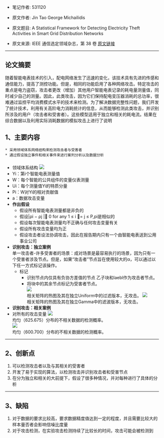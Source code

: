 
* 笔记作者: 531120

* 原文作者: Jin Tao  George Michailidis 

* 原文题目: A Statistical Framework for Detecting Electricity Theft Activities in Smart Grid Distribution Networks  

* 原文来源: IEEE 通信选定领域杂志，第 38 卷
[原文链接](https://ieeexplore.ieee.org/document/8894068)  
****
## 论文摘要 ##

  随着智能电表技术的引入，配电网络发生了迅速的变化，该技术具有先进的传感和通信能力，提高了测控功能。但是，相同的功能启用了各种网络攻击。特定攻击的重点是电力盗窃，攻击者更改（增加）其他用户智能电表记录的耗电量测量值，同时减少自己的测量。因此，此类攻击，因为它们保持配电变压器消耗的总功率，很难通过监控平均消费模式水平的技术来检测。为了解决数据完整性问题，我们开发了统计技术，利用有关高阶电力消耗统计的信息，从而能够检测此类攻击，并识别所涉及的用户（攻击者和受害者）。这些模型适用于独立和相关的耗电流。结果在综合数据以及利用实际消耗数据的模拟攻击上进行了说明    



## 1、主要内容
    * 采用领域体系网络结构来检测攻击者与受害者
    * 通过假设独立事件和相关事件来进行案列分析以及数据分析
### 
- 领域体系结构
![](https://ieeexplore.ieee.org/mediastore_new/IEEE/content/media/49/8974630/8894068/micha1-2952181-large.gif)
- Yi：第i个智能电表测量值
- W：每个智能的公共组件的变量仪表测量
- Ui：每个测量值Yi的特质分量
- Pi：W对Yi的相对贡献值
- a：数据攻击变量
- **作出假设**
   * 假设所有智能电表测量都是非负的
   * 假设|ρi − ρj | 0 for any 1 ≤ i = j ≤ P,pi是相似的
   * 假设每次智能电表测量均不正确与任何攻击变量有关
   * 假设所有攻击变量均为正
   * 假设攻击者设法协调攻击，因此在报告期内只有一个由智能电表送到公用事业公司
- **识别攻击：独立案例**  
   单一攻击者-许多受害者的场景：成对场景是最容易执行的场景，因为只有一个受害者涉及节点。但是，如果“攻击者”节点旨在使用较大的α，可以通过以下任一方式标记该操作。  
    - 标记
      * 识别节点内仅具有负协方差值的节点 乙子块和laebl作为攻击者节点。
      * 将块中的其余节点标记为受害者节点。  
   ![](https://ieeexplore.ieee.org/mediastore_new/IEEE/content/media/49/8974630/8894068/micha2-2952181-large.gif)  
   相关矩阵的热图及其在独立Uniform中的过滤版本，无攻击。
   ![](https://ieeexplore.ieee.org/mediastore_new/IEEE/content/media/49/8974630/8894068/micha3-2952181-large.gif)   
   相关矩阵的热图及其在独立Gamma中的滤波版本，无攻击。
- **识别攻击：相关案例**
- 对所有的攻击变量
![](https://ieeexplore.ieee.org/mediastore_new/IEEE/content/media/49/8974630/8894068/micha4-2952181-large.gif)  
  均匀（625.675）分布的不相关数据的检测概率。  
![](https://ieeexplore.ieee.org/mediastore_new/IEEE/content/media/49/8974630/8894068/micha5-2952181-large.gif)  
均匀（600.700）分布的不相关数据的检测概率。

 
****
## 2、创新点   
1. 可以检测攻击者以及与其相关的受害者
2. 开发了易于实现的算法，以检测攻击并识别攻击者和受害节点
3. 在分为独立和相关的大前提下，假设了很多种情况，并对每种进行了具体的分析

****
## 3、缺陷  
1. 对于数据的要求比较高，要求数据精度值达到一定的程度，并且需要比较大的样本量否者会影响信噪比度量
2. 对于攻击检测，在实验攻击检测持续了比较长的时间，攻击可能会被检测到
